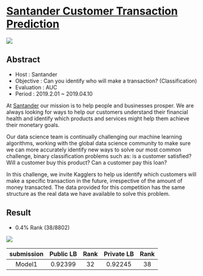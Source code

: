 # [Santander Customer Transaction Prediction]( https://www.kaggle.com/c/santander-customer-transaction-prediction )

![](https://drive.google.com/uc?export=view&id=1F6psWqrJzLkYUdK5AwjK5Mm8vLzW1e8H)

## Abstract 

- Host : Santander
- Objective : Can you identify who will make a transaction? (Classification) 
- Evaluation : AUC
- Period :  2019.2.01 ~ 2019.04.10

At [Santander](https://www.santanderbank.com/) our mission is to help people and businesses prosper. We are always looking for ways to help our customers understand their financial health and identify which products and services might help them achieve their monetary goals.

Our data science team is continually challenging our machine learning algorithms, working with the global data science community to make sure we can more accurately identify new ways to solve our most common challenge, binary classification problems such as: is a customer satisfied? Will a customer buy this product? Can a customer pay this loan?

In this challenge, we invite Kagglers to help us identify which customers will make a specific transaction in the future, irrespective of the amount of money transacted. The data provided for this competition has the same structure as the real data we have available to solve this problem.

## Result 

- 0.4% Rank (38/8802)

![](https://drive.google.com/uc?export=view&id=1NUXoYyOiDKo7E6UtzhSQX1dQdYjTWrDp)

| submission | Public LB | Rank | Private LB | Rank |
| :--------: | :-------: | :--: | :--------: | :--: |
|   Model1   |  0.92399  |  32  |  0.92245   |  38  |
